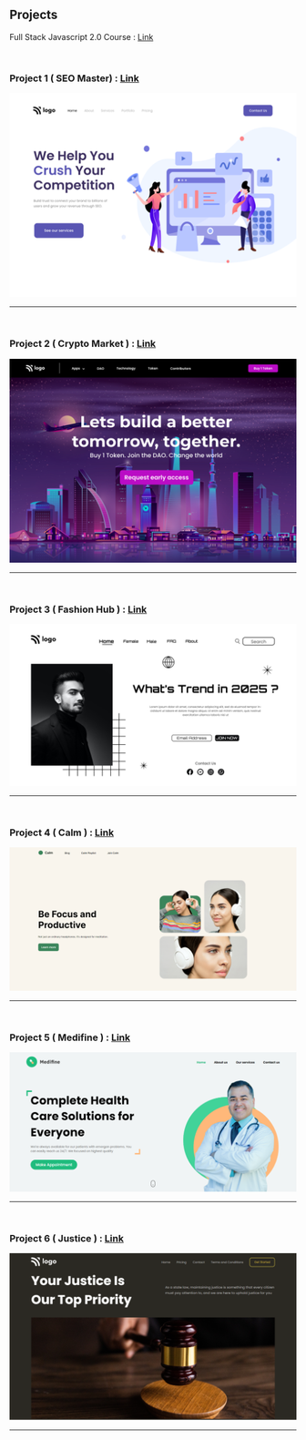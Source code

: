 ## Projects

Full Stack Javascript 2.0 Course : [Link](https://ineuron.ai/course/Full-Stack-JavaScript-Bootcamp-2.0)

<br>

### Project 1 ( SEO Master) : [Link](FSJS%202.0%20Project%2001/)

![image](./FSJS%202.0%20Project%2001/output.png)

---

<br>

### Project 2 ( Crypto Market ) : [Link](FSJS%202.0%20Project%2002/)

![image](./FSJS%202.0%20Project%2002/output.png)

---

<br>

### Project 3 ( Fashion Hub ) : [Link](FSJS%202.0%20Project%2003/)

![image](./FSJS%202.0%20Project%2003/output.png)

---

<br>

### Project 4 ( Calm ) : [Link](FSJS%202.0%20Project%2004/)

![image](./FSJS%202.0%20Project%2004/output.png)

---

<br>

### Project 5 ( Medifine ) : [Link](FSJS%202.0%20Project%2005/)

![image](./FSJS%202.0%20Project%2005/output.png)

---

<br>

### Project 6 ( Justice ) : [Link](FSJS%202.0%20Project%2006/)

![image](./FSJS%202.0%20Project%2006/Output.png)

---

